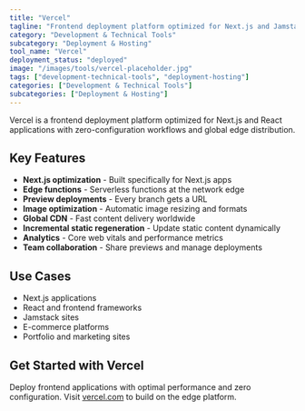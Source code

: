 ```yaml
---
title: "Vercel"
tagline: "Frontend deployment platform optimized for Next.js and Jamstack apps"
category: "Development & Technical Tools"
subcategory: "Deployment & Hosting"
tool_name: "Vercel"
deployment_status: "deployed"
image: "/images/tools/vercel-placeholder.jpg"
tags: ["development-technical-tools", "deployment-hosting"]
categories: ["Development & Technical Tools"]
subcategories: ["Deployment & Hosting"]
---
```

Vercel is a frontend deployment platform optimized for Next.js and React applications with zero-configuration workflows and global edge distribution.

## Key Features

- **Next.js optimization** - Built specifically for Next.js apps
- **Edge functions** - Serverless functions at the network edge
- **Preview deployments** - Every branch gets a URL
- **Image optimization** - Automatic image resizing and formats
- **Global CDN** - Fast content delivery worldwide
- **Incremental static regeneration** - Update static content dynamically
- **Analytics** - Core web vitals and performance metrics
- **Team collaboration** - Share previews and manage deployments

## Use Cases

- Next.js applications
- React and frontend frameworks
- Jamstack sites
- E-commerce platforms
- Portfolio and marketing sites

## Get Started with Vercel

Deploy frontend applications with optimal performance and zero configuration. Visit [vercel.com](https://vercel.com) to build on the edge platform.